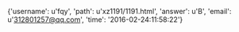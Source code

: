 {'username': u'fqy', 'path': u'xz1191/1191.html', 'answer': u'B', 'email': u'312801257@qq.com', 'time': '2016-02-24:11:58:22'}